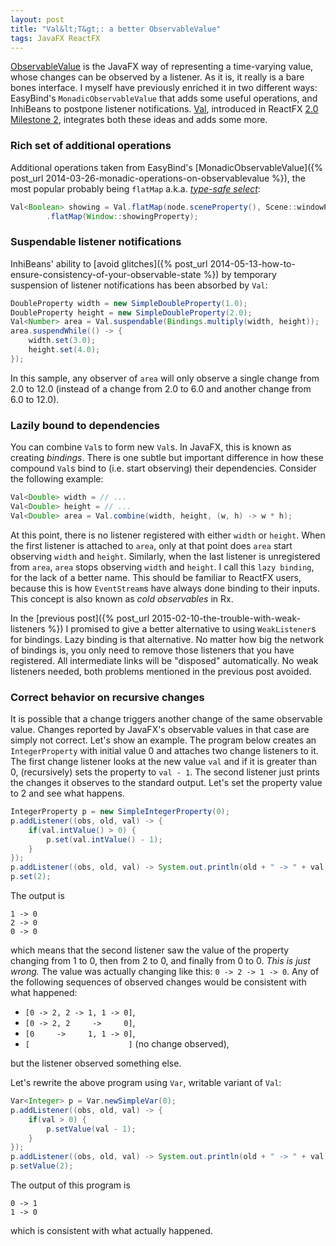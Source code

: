 ```yaml
---
layout: post
title: "Val&lt;T&gt;: a better ObservableValue"
tags: JavaFX ReactFX
---
```


[ObservableValue](http://docs.oracle.com/javase/8/javafx/api/javafx/beans/value/ObservableValue.html) is the JavaFX way of representing a time-varying value, whose changes can be observed by a listener. As it is, it really is a bare bones interface. I myself have previously enriched it in two different ways: EasyBind's `MonadicObservableValue` that adds some useful operations, and InhiBeans to postpone listener notifications. [Val](http://www.reactfx.org/javadoc/2.0-M2/org/reactfx/value/Val.html), introduced in ReactFX [2.0 Milestone 2](https://github.com/TomasMikula/ReactFX/releases/tag/v2.0-M2), integrates both these ideas and adds some more.


### Rich set of additional operations

Additional operations taken from EasyBind's [MonadicObservableValue]({% post_url 2014-03-26-monadic-operations-on-observablevalue %}), the most popular probably being `flatMap` a.k.a. [_type-safe select_](https://javafx-jira.kenai.com/browse/RT-35923):

```java
Val<Boolean> showing = Val.flatMap(node.sceneProperty(), Scene::windowProperty)
        .flatMap(Window::showingProperty);
```


### Suspendable listener notifications

InhiBeans' ability to [avoid glitches]({% post_url 2014-05-13-how-to-ensure-consistency-of-your-observable-state %}) by temporary suspension of listener notifications has been absorbed by `Val`:

```java
DoubleProperty width = new SimpleDoubleProperty(1.0);
DoubleProperty height = new SimpleDoubleProperty(2.0);
Val<Number> area = Val.suspendable(Bindings.multiply(width, height));
area.suspendWhile(() -> {
    width.set(3.0);
    height.set(4.0);
});
```

In this sample, any observer of `area` will only observe a single change from 2.0 to 12.0 (instead of a change from 2.0 to 6.0 and another change from 6.0 to 12.0).


### Lazily bound to dependencies

You can combine `Val`s to form new `Val`s. In JavaFX, this is known as creating _bindings_. There is one subtle but important difference in how these compound `Val`s bind to (i.e. start observing) their dependencies. Consider the following example:

```java
Val<Double> width = // ...
Val<Double> height = // ...
Val<Double> area = Val.combine(width, height, (w, h) -> w * h);
```

At this point, there is no listener registered with either `width` or `height`. When the first listener is attached to `area`, only at that point does `area` start observing `width` and `height`. Similarly, when the last listener is unregistered from `area`, `area` stops observing `width` and `height`. I call this `lazy binding`, for the lack of a better name. This should be familiar to ReactFX users, because this is how `EventStream`s have always done binding to their inputs. This concept is also known as _cold observables_ in Rx.

In the [previous post]({% post_url 2015-02-10-the-trouble-with-weak-listeners %}) I promised to give a better alternative to using `WeakListener`s for bindings. Lazy binding is that alternative. No matter how big the network of bindings is, you only need to remove those listeners that you have registered. All intermediate links will be "disposed" automatically. No weak listeners needed, both problems mentioned in the previous post avoided.


### Correct behavior on recursive changes

It is possible that a change triggers another change of the same observable value. Changes reported by JavaFX's observable values in that case are simply not correct. Let's show an example. The program below creates an `IntegerProperty` with initial value 0 and attaches two change listeners to it. The first change listener looks at the new value `val` and if it is greater than 0, (recursively) sets the property to `val - 1`. The second listener just prints the changes it observes to the standard output. Let's set the property value to 2 and see what happens.

```java
IntegerProperty p = new SimpleIntegerProperty(0);
p.addListener((obs, old, val) -> {
    if(val.intValue() > 0) {
        p.set(val.intValue() - 1);
    }
});
p.addListener((obs, old, val) -> System.out.println(old + " -> " + val));
p.set(2);
```

The output is

```
1 -> 0
2 -> 0
0 -> 0
```

which means that the second listener saw the value of the property changing from 1 to 0, then from 2 to 0, and finally from 0 to 0. _This is just wrong._ The value was actually changing like this: `0 -> 2 -> 1 -> 0`. Any of the following sequences of observed changes would be consistent with what happened:

* `[0 -> 2, 2 -> 1, 1 -> 0]`,
* `[0 -> 2, 2     ->     0]`,
* `[0     ->     1, 1 -> 0]`,
* `[                      ]` (no change observed),

but the listener observed something else.

Let's rewrite the above program using `Var`, writable variant of `Val`:

```java
Var<Integer> p = Var.newSimpleVar(0);
p.addListener((obs, old, val) -> {
    if(val > 0) {
        p.setValue(val - 1);
    }
});
p.addListener((obs, old, val) -> System.out.println(old + " -> " + val));
p.setValue(2);
```

The output of this program is

```
0 -> 1
1 -> 0
```

which is consistent with what actually happened.
